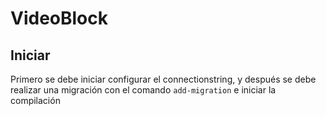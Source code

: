 # VideoBlock

## Iniciar
Primero se debe iniciar configurar el connectionstring, y después se debe realizar una migración con el comando `add-migration` e iniciar la compilación
